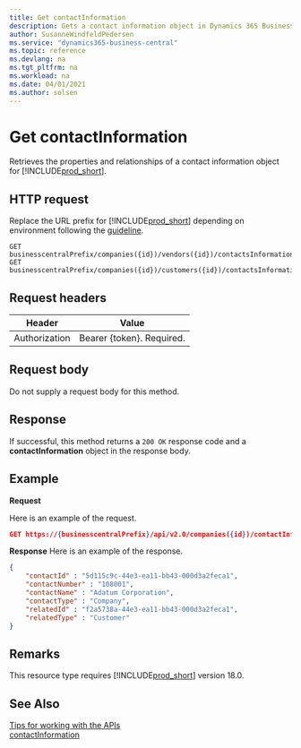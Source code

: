 ```yaml
---
title: Get contactInformation  
description: Gets a contact information object in Dynamics 365 Business Central.
author: SusanneWindfeldPedersen
ms.service: "dynamics365-business-central"
ms.topic: reference
ms.devlang: na
ms.tgt_pltfrm: na
ms.workload: na
ms.date: 04/01/2021
ms.author: solsen
---
```


<!-- NOTE: This article is an auto-generated stub from the metadata file. -->
<!-- The sections marked with an EDIT_IS_REQUIRED require manual editing. -->
# Get contactInformation

Retrieves the properties and relationships of a contact information object for [!INCLUDE[prod_short](../../../includes/prod_short.md)].

## HTTP request

Replace the URL prefix for [!INCLUDE[prod_short](../../../includes/prod_short.md)] depending on environment following the [guideline](../../v2.0/endpoints-apis-for-dynamics.md).

```
GET businesscentralPrefix/companies({id})/vendors({id})/contactsInformation({id})
GET businesscentralPrefix/companies({id})/customers({id})/contactsInformation({id})
```

## Request headers

|Header|Value|
|------|-----|
|Authorization  |Bearer {token}. Required. |

## Request body

Do not supply a request body for this method.

## Response

If successful, this method returns a ```200 OK``` response code and a **contactInformation** object in the response body.

## Example

**Request**

Here is an example of the request.

```json
GET https://{businesscentralPrefix}/api/v2.0/companies({id})/contactInformation({id})
```

**Response**
Here is an example of the response.

```json
{
    "contactId" : "5d115c9c-44e3-ea11-bb43-000d3a2feca1",
    "contactNumber" : "108001",
    "contactName" : "Adatum Corporation",
    "contactType" : "Company",
    "relatedId" : "f2a5738a-44e3-ea11-bb43-000d3a2feca1",
    "relatedType" : "Customer"
}
```

## Remarks

This resource type requires [!INCLUDE[prod_short](../../../includes/prod_short.md)] version 18.0.

## See Also

[Tips for working with the APIs](../../../developer/devenv-connect-apps-tips.md)  
[contactInformation](../resources/dynamics_contactInformation.md)  
